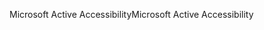 <span data-ttu-id="824bd-101">Microsoft Active Accessibility</span><span class="sxs-lookup"><span data-stu-id="824bd-101">Microsoft Active Accessibility</span></span>